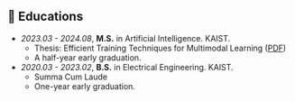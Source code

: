 ## 📖 Educations
- *2023.03 - 2024.08*, **M.S.** in Artificial Intelligence. KAIST. 
    - Thesis: Efficient Training Techniques for Multimodal Learning ([PDF](../assets/files/Master_Thesis.pdf))
    - A half-year early graduation.
- *2020.03 - 2023.02*, **B.S.** in Electrical Engineering. KAIST.
    - Summa Cum Laude
    - One-year early graduation.
